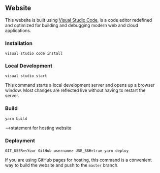 ## Website

This website is built using [Visual Studio Code](https://code.visualstudio.com/), is a code editor redefined and optimized for building and debugging modern web and cloud applications.

### Installation

```console
visual studio code install
```

### Local Development

```console
visual studio start
```

This command starts a local development server and opens up a browser window. Most changes are reflected live without having to restart the server.

### Build

```console
yarn build

``` 

-->statement for hosting website

### Deployment

```console
GIT_USER=<Your GitHub username> USE_SSH=true yarn deploy
```

If you are using GitHub pages for hosting, this command is a convenient way to build the website and push to the `master` branch.
